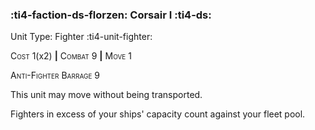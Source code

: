 ### :ti4-faction-ds-florzen: **Corsair I** :ti4-ds:

Unit Type: Fighter :ti4-unit-fighter:

<span style="font-variant:small-caps;">Cost</span> 1(x2) __|__ <span style="font-variant:small-caps;">Combat</span> 9 __|__ <span style="font-variant:small-caps;">Move</span> 1

<span style="font-variant:small-caps;">Anti-Fighter Barrage</span> 9

This unit may move without being transported.

Fighters in excess of your ships' capacity count against your fleet pool.